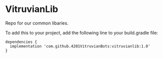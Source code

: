 # VitruvianLib
Repo for our common libaries.

To add this to your project, add the following line to your build.gradle file:

```
dependencies {
  implementation 'com.github.4201VitruvianBots:vitruvianlib:1.0'
}
```

